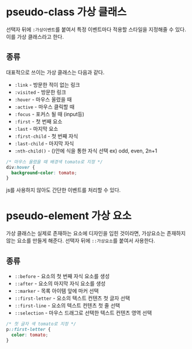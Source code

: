 # pseudo-class 가상 클래스

선택자 뒤에 `:가상이벤트`를 붙여서 특정 이벤트마다 적용할 스타일을 지정해줄 수 있다. 이를 가상 클래스라고 한다.

## 종류

대표적으로 쓰이는 가상 클래스는 다음과 같다.

- `:link` - 방문한 적이 없는 링크
- `:visited` - 방문한 링크
- `:hover` - 마우스 올렸을 때
- `:active` - 마우스 클릭할 때
- `:focus` - 포커스 될 때 (input등)
- `:first` - 첫 번째 요소
- `:last` - 마지막 요소
- `:first-child` - 첫 번째 자식
- `:last-child` - 마지막 자식
- `:nth-child()` - ()안에 식을 통한 자식 선택 ex) odd, even, 2n+1

```css
/* 마우스 올렸을 때 배경색 tomato로 지정 */
div:hover {
  background-color: tomato;
}
```

js를 사용하지 않아도 간단한 이벤트를 처리할 수 있다.

# pseudo-element 가상 요소

가상 클래스는 실제로 존재하는 요소에 디자인을 입힌 것이라면, 가상요소는 존재하지 않는 요소를 만들게 해준다. 선택자 뒤에 `::가상요소`를 붙여서 사용한다.

## 종류

- `::before` - 요소의 첫 번째 자식 요소를 생성
- `::after` - 요소의 마지막 자식 요소를 생성
- `::marker` - 목록 아이템 앞에 마커 선택
- `::first-letter` - 요소의 텍스트 컨텐츠 첫 글자 선택
- `::first-line` - 요소의 텍스트 컨텐츠 첫 줄 선택
- `::selection` - 마우스 드래그로 선택한 텍스트 컨텐츠 영역 선택

```css
/* 첫 글자 색 tomato로 지정 */
p::first-letter {
  color: tomato;
}
```
